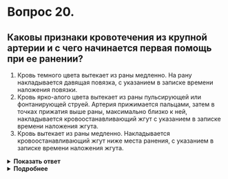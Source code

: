 # Вопрос 20.

## Каковы признаки кровотечения из крупной артерии и с чего начинается первая помощь при ее ранении?

1. Кровь темного цвета вытекает из раны медленно. На рану накладывается давящая повязка, с указанием в записке времени наложения повязки.
2. Кровь ярко-алого цвета вытекает из раны пульсирующей или фонтанирующей струей. Артерия прижимается пальцами, затем в точках прижатия выше раны, максимально близко к ней, накладывается кровоостанавливающий жгут с указанием в записке времени наложения жгута.
3. Кровь вытекает из раны медленно. Накладывается кровоостанавливающий жгут ниже места ранения, с указанием в записке времени наложения жгута.

<details>
<summary><b>Показать ответ</b></summary>
Правильный ответ: 2
</details>
<details>
<summary><b>Подробнее</b></summary>
При ранении крупных артерий кровь ярко-алого цвета вытекает пульсирующей или фонтанирующей струей.
В правильном ответе, эта особенность, что кровь ярко-алого цвета и указана. Останавливают кровотечение наложением жгута с указанием времени наложения.
</details>